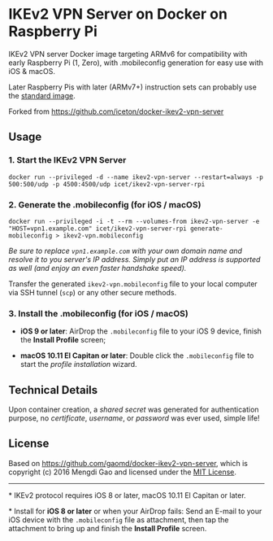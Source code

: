 # IKEv2 VPN Server on Docker on Raspberry Pi

IKEv2 VPN server Docker image targeting ARMv6 for compatibility with early Raspberry Pi (1, Zero), with .mobileconfig generation for easy use with iOS & macOS.

Later Raspberry Pis with later (ARMv7+) instruction sets can probably use the [standard image](https://github.com/iceton/docker-ikev2-vpn-server).

Forked from https://github.com/iceton/docker-ikev2-vpn-server

## Usage

### 1. Start the IKEv2 VPN Server

    docker run --privileged -d --name ikev2-vpn-server --restart=always -p 500:500/udp -p 4500:4500/udp icet/ikev2-vpn-server-rpi

### 2. Generate the .mobileconfig (for iOS / macOS)

    docker run --privileged -i -t --rm --volumes-from ikev2-vpn-server -e "HOST=vpn1.example.com" icet/ikev2-vpn-server-rpi generate-mobileconfig > ikev2-vpn.mobileconfig

*Be sure to replace `vpn1.example.com` with your own domain name and resolve it to you server's IP address. Simply put an IP address is supported as well (and enjoy an even faster handshake speed).*

Transfer the generated `ikev2-vpn.mobileconfig` file to your local computer via SSH tunnel (`scp`) or any other secure methods.

### 3. Install the .mobileconfig (for iOS / macOS)

- **iOS 9 or later**: AirDrop the `.mobileconfig` file to your iOS 9 device, finish the **Install Profile** screen;

- **macOS 10.11 El Capitan or later**: Double click the `.mobileconfig` file to start the *profile installation* wizard.

## Technical Details

Upon container creation, a *shared secret* was generated for authentication purpose, no *certificate*, *username*, or *password* was ever used, simple life!

## License

Based on https://github.com/gaomd/docker-ikev2-vpn-server, which is copyright (c) 2016 Mengdi Gao and licensed under the [MIT License](LICENSE).

---

\* IKEv2 protocol requires iOS 8 or later, macOS 10.11 El Capitan or later.

\* Install for **iOS 8 or later** or when your AirDrop fails: Send an E-mail to your iOS device with the `.mobileconfig` file as attachment, then tap the attachment to bring up and finish the **Install Profile** screen.
